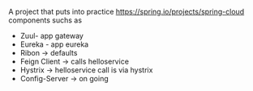 A project that puts into practice https://spring.io/projects/spring-cloud components suchs as

* Zuul- app gateway
* Eureka - app eureka
* Ribon -> defaults
* Feign Client -> calls helloservice
* Hystrix -> helloservice call is via hystrix
* Config-Server -> on going
